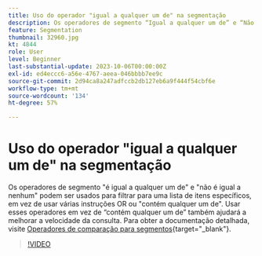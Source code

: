 ```yaml
---
title: Uso do operador "igual a qualquer um de" na segmentação
description: Os operadores de segmento “Igual a qualquer um de” e “Não é igual a nenhum” foram adicionados ao construtor de segmentos. Use esses operadores para filtrar para uma lista de itens específicos, em vez de usar várias instruções OR ou “Contém qualquer um dos”. Usar esses operadores em vez de “contém qualquer um de” também ajudará a melhorar a velocidade da consulta.
feature: Segmentation
thumbnail: 32960.jpg
kt: 4844
role: User
level: Beginner
last-substantial-update: 2023-10-06T00:00:00Z
exl-id: ed4eccc6-a56e-4767-aeea-046bbbb7ee9c
source-git-commit: 2d94ca8a247adfccb2db127eb6a9f444f54cbf6e
workflow-type: tm+mt
source-wordcount: '134'
ht-degree: 57%

---
```


# Uso do operador &quot;igual a qualquer um de&quot; na segmentação

Os operadores de segmento &quot;é igual a qualquer um de&quot; e &quot;não é igual a nenhum&quot; podem ser usados para filtrar para uma lista de itens específicos, em vez de usar várias instruções OR ou &quot;contém qualquer um de&quot;. Usar esses operadores em vez de “contém qualquer um de” também ajudará a melhorar a velocidade da consulta. Para obter a documentação detalhada, visite [Operadores de comparação para segmentos](https://experienceleague.adobe.com/docs/analytics/components/segmentation/segment-reference/seg-operators.html?lang=pt-BR){target="_blank"}.

>[!VIDEO](https://video.tv.adobe.com/v/32960/?quality=12&learn=on)
